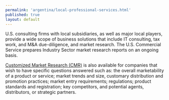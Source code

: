 ```yaml
--- 
permalink: 'argentina/local-professional-services.html' 
published: true 
layout: default
---
```

U.S. consulting firms with local subsidiaries, as well as major local players, provide a wide scope of business solutions that include IT consulting, tax work, and M&A due-diligence, and market research. The U.S. Commercial Service prepares Industry Sector market research reports on an ongoing basis.
 
[Customized Market Research (CMR)](http://export.gov/argentina/servicesforu.s.companies/eg_ar_021994.asp) is also available for companies that wish to have specific questions answered such as: the overall marketability of a product or service; market trends and size, customary distribution and promotion practices; market entry requirements; regulations; product standards and registration; key competitors, and potential agents, distributors, or strategic partners.
